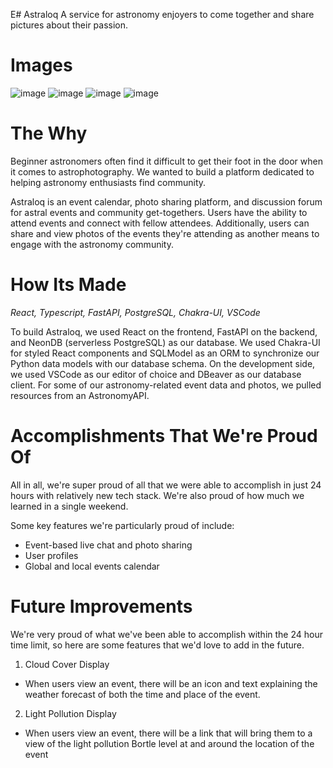 E# Astraloq
A service for astronomy enjoyers to come together and share pictures about their passion.

# Images
![image](https://github.com/user-attachments/assets/77576c0d-eec6-414c-8fc8-1994836eb736)
![image](https://github.com/user-attachments/assets/2d99fdbc-7859-4f3a-a2e0-377fd76a607a)
![image](https://github.com/user-attachments/assets/a30ea32c-d1a3-42c4-9a28-4a0ec58e3844)
![image](https://github.com/user-attachments/assets/9fc9ee69-bf8d-4003-b057-b86e90364c02)

# The Why
Beginner astronomers often find it difficult to get their foot in the door when it comes to astrophotography. We wanted to build a platform dedicated to helping astronomy enthusiasts find community.

Astraloq is an event calendar, photo sharing platform, and discussion forum for astral events and community get-togethers. Users have the ability to attend events and connect with fellow attendees. Additionally, users can share and view photos of the events they're attending as another means to engage with the astronomy community.

# How Its Made
_React, Typescript, FastAPI, PostgreSQL, Chakra-UI, VSCode_

To build Astraloq, we used React on the frontend, FastAPI on the backend, and NeonDB (serverless PostgreSQL) as our database. We used Chakra-UI for styled React components and SQLModel as an ORM to synchronize our Python data models with our database schema. On the development side, we used VSCode as our editor of choice and DBeaver as our database client. For some of our astronomy-related event data and photos, we pulled resources from an AstronomyAPI.

# Accomplishments That We're Proud Of
All in all, we're super proud of all that we were able to accomplish in just 24 hours with relatively new tech stack. We're also proud of how much we learned in a single weekend.

Some key features we're particularly proud of include:
- Event-based live chat and photo sharing
- User profiles
- Global and local events calendar

# Future Improvements
We're very proud of what we've been able to accomplish within the 24 hour time limit, so here are some features that we'd love to add in the future.

1. Cloud Cover Display
- When users view an event, there will be an icon and text explaining the weather forecast of both the time and place of the event.
2. Light Pollution Display
- When users view an event, there will be a link that will bring them to a view of the light pollution Bortle level at and around the location of the event 
